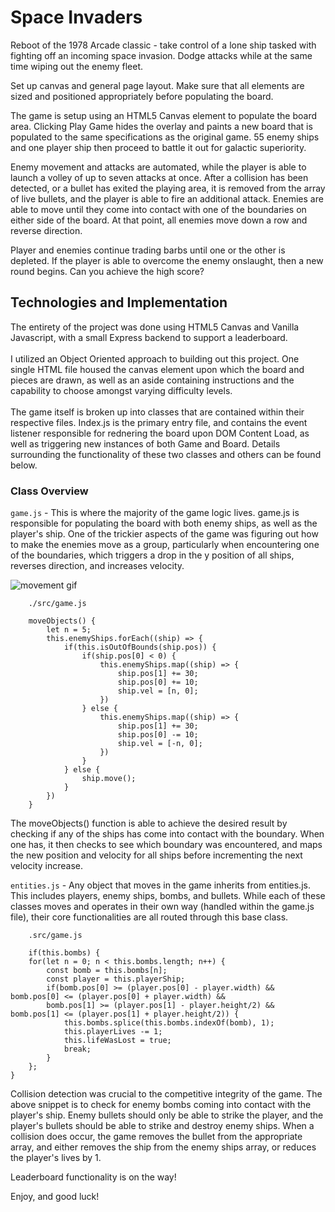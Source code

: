 # Space Invaders
Reboot of the 1978 Arcade classic - take control of a lone ship tasked with fighting off an incoming space invasion. Dodge attacks while at the same time wiping out the enemy fleet.

Set up canvas and general page layout. Make sure that all elements are sized and positioned appropriately before populating the board.

The game is setup using an HTML5 Canvas element to populate the board area. Clicking Play Game hides the overlay and paints a new board that is populated to the same specifications as the original game. 55 enemy ships and one player ship then proceed to battle it out for galactic superiority.

Enemy movement and attacks are automated, while the player is able to launch a volley of up to seven attacks at once. After a collision has been detected, or a bullet has exited the playing area, it is removed from the array of live bullets, and the player is able to fire an additional attack. Enemies are able to move until they come into contact with one of the boundaries on either side of the board. At that point, all enemies move down a row and reverse direction.

Player and enemies continue trading barbs until one or the other is depleted. If the player is able to overcome the enemy onslaught, then a new round begins. Can you achieve the high score?

## Technologies and Implementation
The entirety of the project was done using HTML5 Canvas and Vanilla Javascript, with a small Express backend to support a leaderboard.
<br/><br/>
I utilized an Object Oriented approach to building out this project. One single HTML file housed the canvas element upon which the board and pieces are drawn, as well as an aside containing instructions and the capability to choose amongst varying difficulty levels.
<br/><br/>
The game itself is broken up into classes that are contained within their respective files. Index.js is the primary entry file, and contains the event listener responsible for rednering the board upon DOM Content Load, as well as triggering new instances of both Game and Board. Details surrounding the functionality of these two classes and others can be found below.
### Class Overview
```game.js``` - This is where the majority of the game logic lives. game.js is responsible for populating the board with both enemy ships, as well as the player's ship. One of the trickier aspects of the game was figuring out how to make the enemies move as a group, particularly when encountering one of the boundaries, which triggers a drop in the y position of all ships, reverses direction, and increases velocity.

![movement gif](./assets/images/movement.gif)

```
    ./src/game.js
    
    moveObjects() {
        let n = 5;
        this.enemyShips.forEach((ship) => {
            if(this.isOutOfBounds(ship.pos)) {
                if(ship.pos[0] < 0) {
                    this.enemyShips.map((ship) => {
                        ship.pos[1] += 30;
                        ship.pos[0] += 10;
                        ship.vel = [n, 0];
                    })
                } else {
                    this.enemyShips.map((ship) => {
                        ship.pos[1] += 30;
                        ship.pos[0] -= 10;
                        ship.vel = [-n, 0];
                    })
                }
            } else {
                ship.move();
            }
        })
    }
```
The moveObjects() function is able to achieve the desired result by checking if any of the ships has come into contact with the boundary. When one has, it then checks to see which boundary was encountered, and maps the new position and velocity for all ships before incrementing the next velocity increase.

```entities.js``` - Any object that moves in the game inherits from entities.js. This includes players, enemy ships, bombs, and bullets. While each of these classes moves and operates in their own way (handled within the game.js file), their core functionalities are all routed through this base class.

```
    .src/game.js

    if(this.bombs) {
    for(let n = 0; n < this.bombs.length; n++) {
        const bomb = this.bombs[n];
        const player = this.playerShip;
        if(bomb.pos[0] >= (player.pos[0] - player.width) && bomb.pos[0] <= (player.pos[0] + player.width) &&
        bomb.pos[1] >= (player.pos[1] - player.height/2) && bomb.pos[1] <= (player.pos[1] + player.height/2)) {
            this.bombs.splice(this.bombs.indexOf(bomb), 1);
            this.playerLives -= 1;
            this.lifeWasLost = true;
            break;
        }
    };
}
```

Collision detection was crucial to the competitive integrity of the game. The above snippet is to check for enemy bombs coming into contact with the player's ship. Enemy bullets should only be able to strike the player, and the player's bullets should be able to strike and destroy enemy ships. When a collision does occur, the game removes the bullet from the appropriate array, and either removes the ship from the enemy ships array, or reduces the player's lives by 1.

Leaderboard functionality is on the way!

Enjoy, and good luck!
